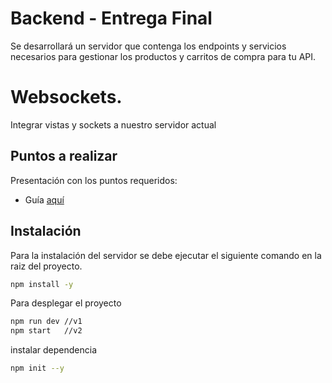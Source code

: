 # Backend - Entrega Final
Se desarrollará un servidor que contenga los endpoints y servicios necesarios para gestionar los productos y carritos de compra para tu API.

# Websockets.
Integrar vistas y sockets a nuestro servidor actual


## Puntos a realizar
Presentación con los puntos requeridos: 
* Guía [aquí](https://docs.google.com/presentation/d/1vJscesMmwys7SrNkPPjuvD7dHLNK1awl-wuXBdlH6KA/edit#slide=id.g155a4ff4588_0_779)

## Instalación
Para la instalación del servidor se debe ejecutar el siguiente comando en la raiz del proyecto.
```bash
npm install -y
```
Para desplegar el proyecto
```bash
npm run dev //v1
npm start   //v2
```
instalar dependencia
```bash
npm init --y
```